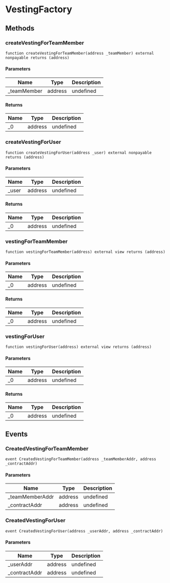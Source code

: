 # VestingFactory









## Methods

### createVestingForTeamMember

```solidity
function createVestingForTeamMember(address _teamMember) external nonpayable returns (address)
```





#### Parameters

| Name | Type | Description |
|---|---|---|
| _teamMember | address | undefined |

#### Returns

| Name | Type | Description |
|---|---|---|
| _0 | address | undefined |

### createVestingForUser

```solidity
function createVestingForUser(address _user) external nonpayable returns (address)
```





#### Parameters

| Name | Type | Description |
|---|---|---|
| _user | address | undefined |

#### Returns

| Name | Type | Description |
|---|---|---|
| _0 | address | undefined |

### vestingForTeamMember

```solidity
function vestingForTeamMember(address) external view returns (address)
```





#### Parameters

| Name | Type | Description |
|---|---|---|
| _0 | address | undefined |

#### Returns

| Name | Type | Description |
|---|---|---|
| _0 | address | undefined |

### vestingForUser

```solidity
function vestingForUser(address) external view returns (address)
```





#### Parameters

| Name | Type | Description |
|---|---|---|
| _0 | address | undefined |

#### Returns

| Name | Type | Description |
|---|---|---|
| _0 | address | undefined |



## Events

### CreatedVestingForTeamMember

```solidity
event CreatedVestingForTeamMember(address _teamMemberAddr, address _contractAddr)
```





#### Parameters

| Name | Type | Description |
|---|---|---|
| _teamMemberAddr  | address | undefined |
| _contractAddr  | address | undefined |

### CreatedVestingForUser

```solidity
event CreatedVestingForUser(address _userAddr, address _contractAddr)
```





#### Parameters

| Name | Type | Description |
|---|---|---|
| _userAddr  | address | undefined |
| _contractAddr  | address | undefined |



